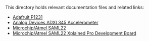 This directory holds relevant documentation files and related links:
* [Adafruit P1231](https://learn.adafruit.com/adxl345-digital-accelerometer/overview)
* [Analog Devices ADXL345 Accelerometer](ADXL345.pdf)
* [Microchip/Atmel SAML22](SAML22.pdf)
* [Microchip/Atmel SAML22 Xplained Pro Development Board](SAML22-Xplained.pdf)
